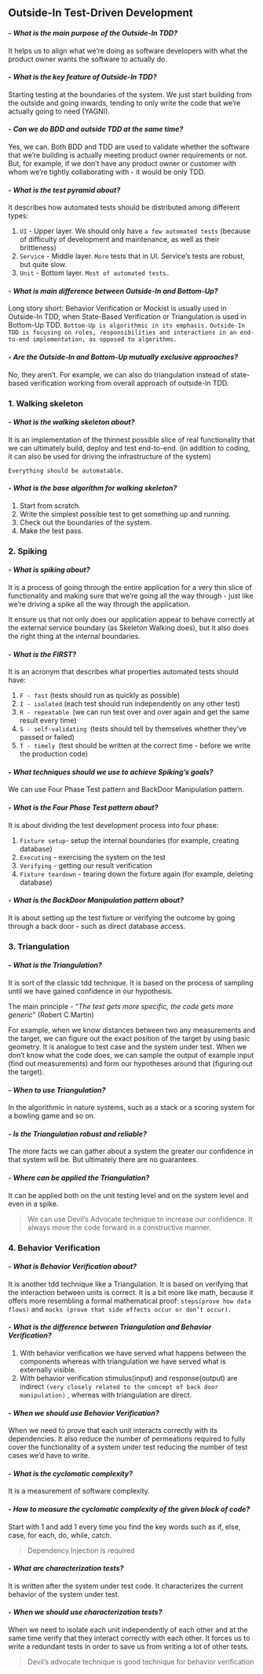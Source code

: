 ## **Outside-In Test-Driven Development**

#### -   *What is the main purpose of the Outside-In TDD?*

It helps us to align what we’re doing as software developers with what the
product owner wants the software to actually do.

#### -   *What is the key feature of Outside-In TDD?*

Starting testing at the boundaries of the system. We just start building from
the outside and going inwards, tending to only write the code that we’re
actually going to need (YAGNI).

#### -   *Can we do BDD and outside TDD at the same time?*

Yes, we can. Both BDD and TDD are used to validate whether the software that
we’re building is actually meeting product owner requirements or not. But, for
example, if we don’t have any product owner or customer with whom we’re tightly
collaborating with - it would be only TDD.

#### -   *What is the test pyramid about?*

It describes how automated tests should be distributed among different types:

1.  ```UI``` - Upper layer. We should only have ```a few automated tests``` (because of
    difficulty of development and maintenance, as well as their brittleness)
2.  ```Service``` - Middle layer. ```More``` tests that in UI. Service’s tests are robust,
    but quite slow.
3.  ```Unit``` - Bottom layer. ```Most of automated tests.```

#### -   *What is main difference between Outside-In and Bottom-Up?*

Long story short: Behavior Verification or Mockist is usually used in Outside-In
TDD, when State-Based Verification or Triangulation is used in Bottom-Up TDD.
```Bottom-Up is algorithmic in its emphasis.``` ```Outside-In TDD is focusing on roles,
responsibilities and interactions in an end-to-end implementation, as opposed to
algorithms.```

#### -   *Are the Outside-In and Bottom-Up mutually exclusive approaches?*

No, they aren’t. For example, we can also do triangulation instead of
state-based verification working from overall approach of outside-in TDD.

### 1.  **Walking skeleton**

#### -   *What is the walking skeleton about?*

It is an implementation of the thinnest possible slice of real functionality
that we can ultimately build, deploy and test end-to-end. (in addition to
coding, it can also be used for driving the infrastructure of the system)

```Everything should be automatable.```

#### -   *What is the base algorithm for walking skeleton?*

1.  Start from scratch.
2.  Write the simplest possible test to get something up and running.
3.  Check out the boundaries of the system.
4.  Make the test pass.

### **2. Spiking**

#### -   *What is spiking about?*

It is a process of going through the entire application for a very thin slice of
functionality and making sure that we’re going all the way through - just like
we’re driving a spike all the way through the application.

It ensure us that not only does our application appear to behave correctly at
the external service boundary (as Skeleton Walking does), but it also does the
right thing at the internal boundaries.

#### -   *What is the FIRST?*

It is an acronym that describes what properties automated tests should have:

1. ```F - fast``` (tests should run as quickly as possible)
2. ```I - isolated``` (each test should run independently on any other test)
3. ```R - repeatable ```(we can run test over and over again and get the same result every time)
4. ```S - self-validating ```(tests should tell by themselves whether they’ve passed or failed)
5. ```T - timely ```(test should be written at the correct time - before we write the production code)

#### -   *What techniques should we use to achieve Spiking’s goals?*

We can use Four Phase Test pattern and BackDoor Manipulation pattern.

#### -   *What is the Four Phase Test pattern about?*

It is about dividing the test development process into four phase:

1.  ```Fixture setup```- setup the internal boundaries (for example, creating
    database)
2.  ```Executing``` - exercising the system on the test
3.  ```Verifying``` - getting our result verification
4.  ```Fixture teardown``` - tearing down the fixture again (for example, deleting
    database)

#### -   *What is the BackDoor Manipulation pattern about?*

It is about setting up the test fixture or verifying the outcome by going
through a back door - such as direct database access.

### **3. Triangulation**

#### -   *What is the Triangulation?*

It is sort of the classic tdd technique. It is based on the process of sampling
until we have gained confidence in our hypothesis.

The main principle - “*The test gets more specific, the code gets more generic*”
(Robert C.Martin)

For example, when we know distances between two any measurements and the target,
we can figure out the exact position of the target by using basic geometry. It
is analogue to test case and the system under test. When we don’t know what the
code does, we can sample the output of example input (find out measurements) and
form our hypotheses around that (figuring out the target).

#### -   *When to use Triangulation?*

In the algorithmic in nature systems, such as a stack or a scoring system for a
bowling game and so on.

#### -   *Is the Triangulation robust and reliable?*

The more facts we can gather about a system the greater our confidence in that
system will be. But ultimately there are no guarantees.

#### -   *Where can be applied the Triangulation?*

It can be applied both on the unit testing level and on the system level and
even in a spike.

> We can use Devil’s Advocate technique to increase our confidence. It always move
the code forward in a constructive manner.

### **4. Behavior Verification**

#### -   *What is Behavior Verification about?*

It is another tdd technique like a Triangulation. It is based on verifying that
the interaction between units is correct. It is a bit more like math, because it
offers more resembling a formal mathematical proof: ```steps(prove how data flows)```
and ```mocks (prove that side effects occur or don’t occur).```

#### -   *What is the difference between Triangulation and Behavior Verification?*

1.  With behavior verification we have served what happens between the
    components whereas with triangulation we have served what is externally
    visible.
2.  With behavior verification stimulus(input) and response(output) are indirect
    ```(very closely related to the concept of back door manipulation)``` , whereas
    with triangulation are direct.

#### -   *When we should use Behavior Verification?*

When we need to prove that each unit interacts correctly with its dependencies.
It also reduce the number of permeations required to fully cover the
functionality of a system under test reducing the number of test cases we’d have
to write.

#### -   *What is the cyclomatic complexity?*

It is a measurement of software complexity.

#### -   *How to measure the cyclomatic complexity of the given block of code?*

Start with 1 and add 1 every time you find the key words such as if, else, case,
for each, do, while, catch.

> Dependency Injection is required

#### -   *What are characterization tests?*

It is written after the system under test code. It characterizes the current
behavior of the system under test.

#### -   *When we should use characterization tests?*

When we need to isolate each unit independently of each other and at the same
time verify that they interact correctly with each other. It forces us to write
a redundant tests in order to save us from writing a lot of other tests.

> Devil’s advocate technique is good technique for behavior verification

